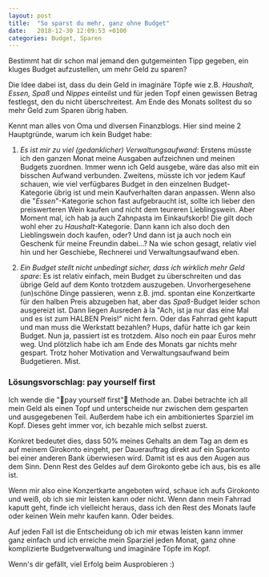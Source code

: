 ```yaml
---
layout: post
title:  "So sparst du mehr, ganz ohne Budget"
date:   2018-12-30 12:09:53 +0100
categories: Budget, Sparen
---
```


Bestimmt hat dir schon mal jemand den gutgemeinten Tipp gegeben, ein kluges Budget aufzustellen, um mehr Geld zu sparen? 

Die Idee dabei ist, dass du dein Geld in imaginäre Töpfe wie z.B. *Haushalt, Essen, Spaß* und *Nippes* einteilst und für jeden Topf einen gewissen Betrag festlegst, den du nicht überschreitest. Am Ende des Monats solltest du so mehr Geld zum Sparen übrig haben.

Kennt man alles von Oma und diversen Finanzblogs. Hier sind meine 2 Hauptgründe, warum ich kein Budget habe:

1. _Es ist mir zu viel (gedanklicher) Verwaltungsaufwand_: Erstens müsste ich den ganzen Monat meine Ausgaben aufzeichnen und meinen Budgets zuordnen. Immer wenn ich Geld ausgebe, wäre das also mit ein bisschen Aufwand verbunden. Zweitens, müsste ich vor jedem Kauf schauen, wie viel verfügbares Budget in den einzelnen Budget-Kategorie übrig ist und mein Kaufverhalten daran anpassen. Wenn also die "*Essen*"-Kategorie schon fast aufgebraucht ist, sollte ich lieber den preiswerteren Wein kaufen und nicht dem teureren Lieblingswein. Aber Moment mal, ich hab ja auch Zahnpasta im Einkaufskorb! Die gilt doch wohl eher zu *Haushalt*-Kategorie. Dann kann ich also doch den Lieblingswein doch kaufen, oder? Und dann ist ja auch noch ein Geschenk für meine Freundin dabei...? Na wie schon gesagt, relativ viel hin und her Geschiebe, Rechnerei und Verwaltungsaufwand eben.


2. _Ein Budget stellt nicht unbedingt sicher, dass ich wirklich mehr Geld spare_: Es ist relativ einfach, mein Budget zu überschreiten und das übrige Geld auf dem Konto trotzdem auszugeben. Unvorhergesehene (un)schöne Dinge passieren, wenn z.B. jmd. spontan eine Konzertkarte für den halben Preis abzugeben hat, aber das *Spaß*-Budget leider schon ausgereizt ist. Dann liegen Ausreden à la "Ach, ist ja nur das eine Mal und es ist zum HALBEN Preis!" nicht fern. Oder das Fahrrad geht kaputt und man muss die Werkstatt bezahlen? Hups, dafür hatte ich gar kein Budget. Nun ja, passiert ist es trotzdem. Also noch ein paar Euros mehr weg. Und plötzlich habe ich am Ende des Monats gar nichts mehr gespart. Trotz hoher Motivation and Verwaltungsaufwand beim Budgetieren. Mist.

### Lösungsvorschlag: pay yourself first

Ich wende die "pay yourself first" Methode an. Dabei betrachte ich all mein Geld als einen Topf und unterscheide nur zwischen dem gesparten und ausgegebenen Teil. Außerdem habe ich ein ambitioniertes Sparziel im Kopf. Dieses geht immer vor, ich bezahle mich selbst zuerst.

Konkret bedeutet dies, dass 50% meines Gehalts an dem Tag an dem es auf meinem Girokonto eingeht, per Dauerauftrag direkt auf ein Sparkonto bei einer anderen Bank überwiesen wird. Damit ist es aus den Augen aus dem Sinn. Denn Rest des Geldes auf dem Girokonto gebe ich aus, bis es alle ist. 

Wenn mir also eine Konzertkarte angeboten wird, schaue ich aufs Girokonto und weiß, ob ich sie mir leisten kann oder nicht. Wenn dann mein Fahrrad kaputt geht, finde ich vielleicht heraus, dass ich den Rest des Monats laufe oder keinen Wein mehr kaufen kann. Oder beides.

Auf jeden Fall ist die Entscheidung ob ich mir etwas leisten kann immer ganz einfach und ich erreiche mein Sparziel jeden Monat, ganz ohne komplizierte Budgetverwaltung und imaginäre Töpfe im Kopf. 

Wenn's dir gefällt, viel Erfolg beim Ausprobieren :)